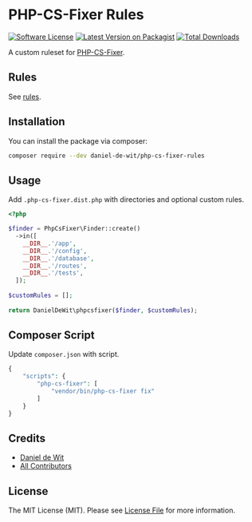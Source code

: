 # PHP-CS-Fixer Rules

[![Software License](https://img.shields.io/badge/license-MIT-brightgreen.svg?style=flat-square)](LICENSE.md)
[![Latest Version on Packagist](https://img.shields.io/packagist/v/daniel-de-wit/php-cs-fixer-rules.svg?style=flat-square)](https://packagist.org/packages/daniel-de-wit/php-cs-fixer-rules)
[![Total Downloads](https://img.shields.io/packagist/dt/daniel-de-wit/php-cs-fixer-rules.svg?style=flat-square)](https://packagist.org/packages/daniel-de-wit/php-cs-fixer-rules)

A custom ruleset for [PHP-CS-Fixer](https://github.com/FriendsOfPHP/PHP-CS-Fixer).

## Rules
See [rules](src/rules.php).

## Installation

You can install the package via composer:

```bash
composer require --dev daniel-de-wit/php-cs-fixer-rules
```

## Usage

Add `.php-cs-fixer.dist.php` with directories and optional custom rules.

```php
<?php

$finder = PhpCsFixer\Finder::create()
  ->in([
    __DIR__.'/app',
    __DIR__.'/config',
    __DIR__.'/database',
    __DIR__.'/routes',
    __DIR__.'/tests',
  ]);
  
$customRules = [];
 
return DanielDeWit\phpcsfixer($finder, $customRules);
```

## Composer Script

Update `composer.json` with script.

```php
{
    "scripts": {
        "php-cs-fixer": [
            "vendor/bin/php-cs-fixer fix"
        ]
    }
}
```

## Credits

- [Daniel de Wit](https://github.com/daniel-de-wit)
- [All Contributors](https://github.com/daniel-de-wit/php-cs-fixer-rules/graphs/contributors)

## License

The MIT License (MIT). Please see [License File](LICENSE.md) for more information.
